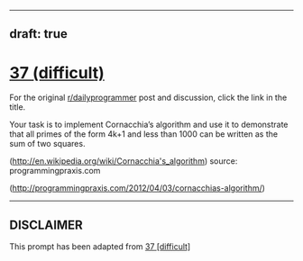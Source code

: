 ---
draft: true
----

# [37 (difficult)](https://www.reddit.com/r/dailyprogrammer/comments/rzdjt/482012_challenge_37_difficult/)

For the original [r/dailyprogrammer](https://www.reddit.com/r/dailyprogrammer/) post and discussion, click the link in the title.

Your task is to implement Cornacchia’s algorithm and use it to demonstrate that all primes of the form 4k+1 and less than 1000 can be written as the sum of two squares.

(http://en.wikipedia.org/wiki/Cornacchia's_algorithm)
source: programmingpraxis.com

(http://programmingpraxis.com/2012/04/03/cornacchias-algorithm/)

----
## **DISCLAIMER**
This prompt has been adapted from [37 [difficult]](https://www.reddit.com/r/dailyprogrammer/comments/rzdjt/482012_challenge_37_difficult/
)
